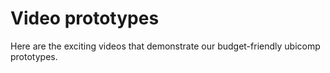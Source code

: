 # Video prototypes
Here are the exciting videos that demonstrate our budget-friendly ubicomp prototypes.

